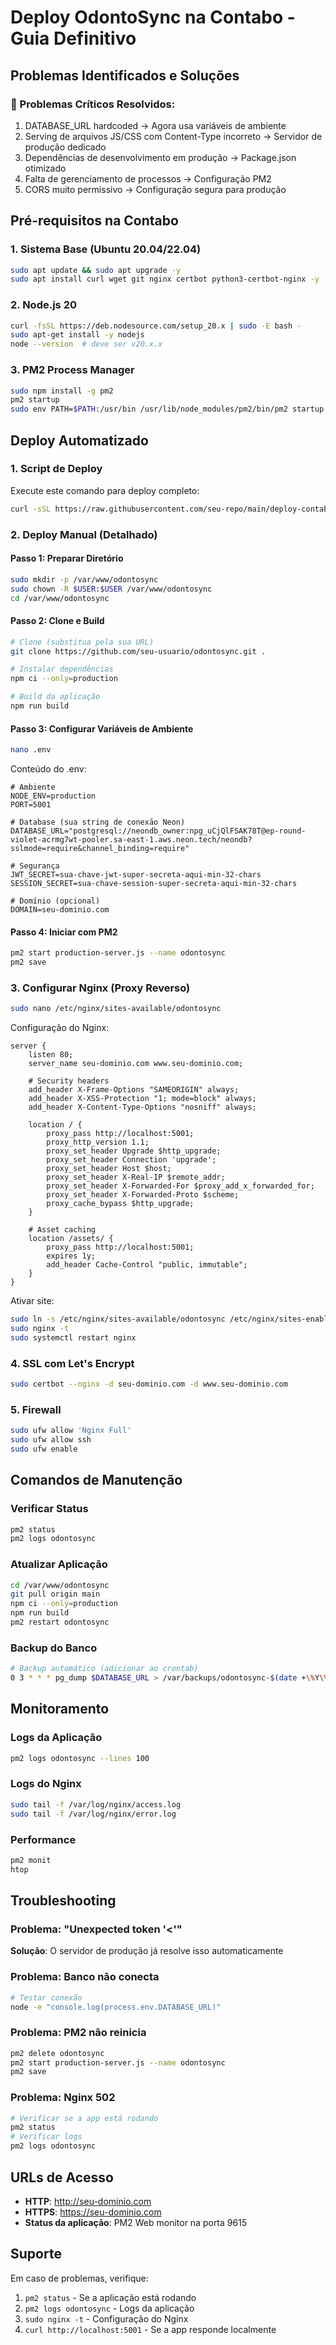 # Deploy OdontoSync na Contabo - Guia Definitivo

## Problemas Identificados e Soluções

### 🔴 Problemas Críticos Resolvidos:
1. DATABASE_URL hardcoded → Agora usa variáveis de ambiente
2. Serving de arquivos JS/CSS com Content-Type incorreto → Servidor de produção dedicado
3. Dependências de desenvolvimento em produção → Package.json otimizado
4. Falta de gerenciamento de processos → Configuração PM2
5. CORS muito permissivo → Configuração segura para produção

## Pré-requisitos na Contabo

### 1. Sistema Base (Ubuntu 20.04/22.04)
```bash
sudo apt update && sudo apt upgrade -y
sudo apt install curl wget git nginx certbot python3-certbot-nginx -y
```

### 2. Node.js 20
```bash
curl -fsSL https://deb.nodesource.com/setup_20.x | sudo -E bash -
sudo apt-get install -y nodejs
node --version  # deve ser v20.x.x
```

### 3. PM2 Process Manager
```bash
sudo npm install -g pm2
pm2 startup
sudo env PATH=$PATH:/usr/bin /usr/lib/node_modules/pm2/bin/pm2 startup systemd -u $USER --hp $HOME
```

## Deploy Automatizado

### 1. Script de Deploy
Execute este comando para deploy completo:
```bash
curl -sSL https://raw.githubusercontent.com/seu-repo/main/deploy-contabo-auto.sh | bash
```

### 2. Deploy Manual (Detalhado)

#### Passo 1: Preparar Diretório
```bash
sudo mkdir -p /var/www/odontosync
sudo chown -R $USER:$USER /var/www/odontosync
cd /var/www/odontosync
```

#### Passo 2: Clone e Build
```bash
# Clone (substitua pela sua URL)
git clone https://github.com/seu-usuario/odontosync.git .

# Instalar dependências
npm ci --only=production

# Build da aplicação
npm run build
```

#### Passo 3: Configurar Variáveis de Ambiente
```bash
nano .env
```

Conteúdo do .env:
```env
# Ambiente
NODE_ENV=production
PORT=5001

# Database (sua string de conexão Neon)
DATABASE_URL="postgresql://neondb_owner:npg_uCjQlFSAK78T@ep-round-violet-acrmg7wt-pooler.sa-east-1.aws.neon.tech/neondb?sslmode=require&channel_binding=require"

# Segurança
JWT_SECRET=sua-chave-jwt-super-secreta-aqui-min-32-chars
SESSION_SECRET=sua-chave-session-super-secreta-aqui-min-32-chars

# Domínio (opcional)
DOMAIN=seu-dominio.com
```

#### Passo 4: Iniciar com PM2
```bash
pm2 start production-server.js --name odontosync
pm2 save
```

### 3. Configurar Nginx (Proxy Reverso)
```bash
sudo nano /etc/nginx/sites-available/odontosync
```

Configuração do Nginx:
```nginx
server {
    listen 80;
    server_name seu-dominio.com www.seu-dominio.com;
    
    # Security headers
    add_header X-Frame-Options "SAMEORIGIN" always;
    add_header X-XSS-Protection "1; mode=block" always;
    add_header X-Content-Type-Options "nosniff" always;
    
    location / {
        proxy_pass http://localhost:5001;
        proxy_http_version 1.1;
        proxy_set_header Upgrade $http_upgrade;
        proxy_set_header Connection 'upgrade';
        proxy_set_header Host $host;
        proxy_set_header X-Real-IP $remote_addr;
        proxy_set_header X-Forwarded-For $proxy_add_x_forwarded_for;
        proxy_set_header X-Forwarded-Proto $scheme;
        proxy_cache_bypass $http_upgrade;
    }
    
    # Asset caching
    location /assets/ {
        proxy_pass http://localhost:5001;
        expires 1y;
        add_header Cache-Control "public, immutable";
    }
}
```

Ativar site:
```bash
sudo ln -s /etc/nginx/sites-available/odontosync /etc/nginx/sites-enabled/
sudo nginx -t
sudo systemctl restart nginx
```

### 4. SSL com Let's Encrypt
```bash
sudo certbot --nginx -d seu-dominio.com -d www.seu-dominio.com
```

### 5. Firewall
```bash
sudo ufw allow 'Nginx Full'
sudo ufw allow ssh
sudo ufw enable
```

## Comandos de Manutenção

### Verificar Status
```bash
pm2 status
pm2 logs odontosync
```

### Atualizar Aplicação
```bash
cd /var/www/odontosync
git pull origin main
npm ci --only=production
npm run build
pm2 restart odontosync
```

### Backup do Banco
```bash
# Backup automático (adicionar ao crontab)
0 3 * * * pg_dump $DATABASE_URL > /var/backups/odontosync-$(date +\%Y\%m\%d).sql
```

## Monitoramento

### Logs da Aplicação
```bash
pm2 logs odontosync --lines 100
```

### Logs do Nginx
```bash
sudo tail -f /var/log/nginx/access.log
sudo tail -f /var/log/nginx/error.log
```

### Performance
```bash
pm2 monit
htop
```

## Troubleshooting

### Problema: "Unexpected token '<'"
**Solução**: O servidor de produção já resolve isso automaticamente

### Problema: Banco não conecta
```bash
# Testar conexão
node -e "console.log(process.env.DATABASE_URL)"
```

### Problema: PM2 não reinicia
```bash
pm2 delete odontosync
pm2 start production-server.js --name odontosync
pm2 save
```

### Problema: Nginx 502
```bash
# Verificar se a app está rodando
pm2 status
# Verificar logs
pm2 logs odontosync
```

## URLs de Acesso

- **HTTP**: http://seu-dominio.com
- **HTTPS**: https://seu-dominio.com
- **Status da aplicação**: PM2 Web monitor na porta 9615

## Suporte

Em caso de problemas, verifique:
1. `pm2 status` - Se a aplicação está rodando
2. `pm2 logs odontosync` - Logs da aplicação  
3. `sudo nginx -t` - Configuração do Nginx
4. `curl http://localhost:5001` - Se a app responde localmente